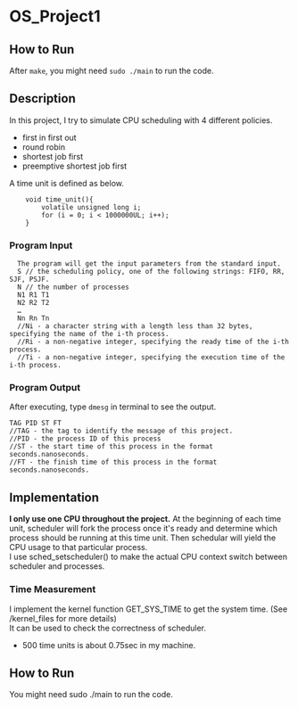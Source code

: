 # OS_Project1
## How to Run
After ```make```, you might need ```sudo ./main``` to run the code.
## Description
In this project, I try to simulate CPU scheduling with 4 different policies.
- first in first out
- round robin
- shortest job first
- preemptive shortest job first

A time unit is defined as below.
```
	void time_unit(){
		volatile unsigned long i;
		for (i = 0; i < 1000000UL; i++);	
	}
```
### Program Input
```
  The program will get the input parameters from the standard input.
  S // the scheduling policy, one of the following strings: FIFO, RR, SJF, PSJF.
  N // the number of processes
  N1 R1 T1
  N2 R2 T2
  …
  Nn Rn Tn
  //Ni - a character string with a length less than 32 bytes, specifying the name of the i-th process.
  //Ri - a non-negative integer, specifying the ready time of the i-th process.
  //Ti - a non-negative integer, specifying the execution time of the i-th process.
```
### Program Output
After executing, type ```dmesg``` in terminal to see the output.
```
TAG PID ST FT
//TAG - the tag to identify the message of this project.
//PID - the process ID of this process
//ST - the start time of this process in the format seconds.nanoseconds.
//FT - the finish time of this process in the format seconds.nanoseconds.
```
## Implementation
**I only use one CPU throughout the project.**
At the beginning of each time unit, scheduler will fork the process once it's ready and determine which process should be running at this time unit. Then schedular will yield the CPU usage to that particular process.  
I use sched_setscheduler() to make the actual CPU context switch between scheduler and processes.
### Time Measurement
I implement the kernel function GET_SYS_TIME to get the system time. (See /kernel_files for more details)  
It can be used to check the correctness of scheduler.  
- 500 time units is about 0.75sec in my machine. 

## How to Run
You might need sudo ./main to run the code.
